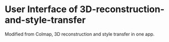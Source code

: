 # User Interface of 3D-reconstruction-and-style-transfer
Modified from Colmap, 3D reconstruction and style transfer in one app.
